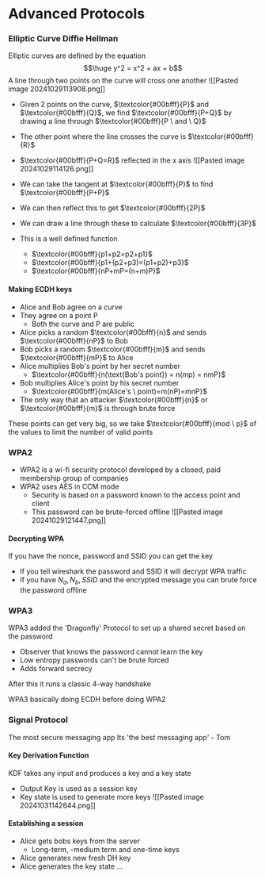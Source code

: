 # Advanced Protocols

### Elliptic Curve Diffie Hellman
Elliptic curves are defined by the equation
$$\huge y^2 = x^2 + ax + b$$
A line through two points on the curve will cross one another
![[Pasted image 20241029113908.png]]

- Given 2 points on the curve, $\textcolor{#00bfff}{P}$ and $\textcolor{#00bfff}{Q}$, we find $\textcolor{#00bfff}{P+Q}$ by drawing a line through $\textcolor{#00bfff}{P \ and \ Q}$
- The other point where the line crosses the curve is $\textcolor{#00bfff}{R}$
- $\textcolor{#00bfff}{P+Q=R}$ reflected in the x axis
![[Pasted image 20241029114126.png]]

- We can take the tangent at $\textcolor{#00bfff}{P}$ to find $\textcolor{#00bfff}{P+P}$
- We can then reflect this to get $\textcolor{#00bfff}{2P}$
- We can draw a line through these to calculate $\textcolor{#00bfff}{3P}$
- This is a well defined function
	- $\textcolor{#00bfff}{p1+p2=p2+p1}$
	- $\textcolor{#00bfff}{p1+(p2+p3)=(p1+p2)+p3}$
	- $\textcolor{#00bfff}{nP+mP=(n+m)P}$

#### Making ECDH keys
- Alice and Bob agree on a curve
- They agree on a point P
	- Both the curve and P are public
- Alice picks a random $\textcolor{#00bfff}{n}$ and sends $\textcolor{#00bfff}{nP}$ to Bob
- Bob picks a random $\textcolor{#00bfff}{m}$ and sends $\textcolor{#00bfff}{mP}$ to Alice
- Alice multiplies Bob's point by her secret number
	- $\textcolor{#00bfff}{n(\text{Bob's point}) = n(mp) = nmP}$
- Bob multiplies Alice's point by his secret number
	- $\textcolor{#00bfff}{m(Alice's \ point)=m(nP)=mnP}$
- The only way that an attacker $\textcolor{#00bfff}{n}$ or $\textcolor{#00bfff}{m}$ is through brute force

These points can get very big, so we take $\textcolor{#00bfff}{mod \ p}$ of the values to limit the number of valid points
### WPA2
- WPA2 is a wi-fi security protocol developed by a closed, paid membership group of companies
- WPA2 uses AES in CCM mode
	- Security is based on a password known to the access point and client
	- This password can be brute-forced offline
![[Pasted image 20241029121447.png]]
#### Decrypting WPA
If you have the nonce, password and SSID you can get the key
- If you tell wireshark the password and SSID it will decrypt WPA traffic
- If you have $N_a, N_b, SSID$ and the encrypted message you can brute force the password offline 
### WPA3
WPA3 added the 'Dragonfly' Protocol to set up a shared secret based on the password
- Observer that knows the password cannot learn the key
- Low entropy passwords can't be brute forced
- Adds forward secrecy

After this it runs a classic 4-way handshake

WPA3 basically doing ECDH before doing WPA2
### Signal Protocol
The most secure messaging app
Its 'the best messaging app' - Tom

#### Key Derivation Function
KDF takes any input and produces a key and a key state
- Output Key is used as a session key
- Key state is used to generate more keys
![[Pasted image 20241031142644.png]]

#### Establishing a session
- Alice gets bobs keys from the server
	- Long-term, -medium term and one-time keys
- Alice generates new fresh DH key
- Alice generates the key state
...